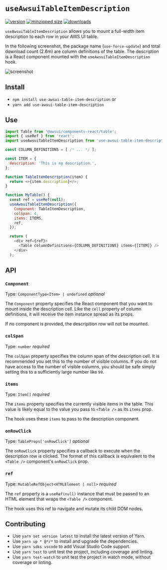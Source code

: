 # `useAwsuiTableItemDescription`

[![version](https://img.shields.io/npm/v/use-awsui-table-item-description.svg)](https://www.npmjs.com/package/use-awsui-table-item-description)
[![minzipped size](https://img.shields.io/bundlephobia/minzip/use-awsui-table-item-description.svg)](https://www.npmjs.com/package/use-awsui-table-item-description)
[![downloads](https://img.shields.io/npm/dt/use-awsui-table-item-description.svg)](https://www.npmjs.com/package/use-awsui-table-item-description)

`useAwsuiTableItemDescription` allows you to mount a full-width item description
to each row in your AWS UI table.

In the following screenshot, the package name (`use-force-update`) and total
download count (2.6m) are column definitions of the table. The description is
a React component mounted with the `useAwsuiTableItemDescription` hook.

![screenshot](https://user-images.githubusercontent.com/343837/111864587-1d177480-891f-11eb-90a4-fb59209cb732.png)

## Install

- `npm install use-awsui-table-item-description` or
- `yarn add use-awsui-table-item-description`

## Use

```javascript
import Table from '@awsui/components-react/table';
import { useRef } from 'react';
import useAwsuiTableItemDescription from 'use-awsui-table-item-description';

const COLUMN_DEFINITIONS = [ /* ... */ ];

const ITEM = {
  description: 'This is my description.',
};

function TableItemDescription(item) {
  return <>{item.description}</>;
}

function MyTable() {
  const ref = useRef(null);
  useAwsuiTableItemDescription({
    Component: TableItemDescription,
    colSpan: 4,
    items: ITEMS,
    ref,
  });

  return (
    <div ref={ref}>
      <Table columnDefinitions={COLUMN_DEFINITIONS} items={[ITEM]} />
    </div>
  );
```

## API

### `Component`

Type: `ComponentType<Item> | undefined` _optional_

The `Component` property specifies the React component that you want to mount
inside the description cell. Like the `cell` property of column definitions, it
will receive the item instance spread as its props.

If no component is provided, the descripition row will not be mounted.

### `colSpan`

Type: `number` _required_

The `colSpan` property specifies the column span of the description cell. It is
recommended you set this to the number of visible columns. If you do not have
access to the number of visible columns, you should be safe simply setting this
to a sufficiently large number like `99`.

### `items`

Type: `Item[]` _required_

The `items` property specifies the currently visible items in the table. This
value is likely equal to the value you pass to `<Table />` as its `items` prop.

The hook uses these `items` to pass to the description component.

### `onRowClick`

Type: `TableProps['onRowClick']` _optional_

The `onRowClick` property specifies a callback to execute when the description
row is clicked. The format of this callback is equivalent to the `<Table />`
component's `onRowClick` prop.

### `ref`

Type: `MutableRefObject<HTMLElement | null>` _required_

The `ref` property is a `useRef(null)` instance that must be passed to an HTML
element that wraps the `<Table />` component.

The hook uses this ref to navigate and mutate its child DOM nodes.

## Contributing

- Use `yarn set version latest` to install the latest version of Yarn.
- Use `yarn up * @*/*` to install and upgrade the dependencies.
- Use `yarn sdks vscode` to add Visual Studio Code support.
- Use `yarn test` to unit test the project, including coverage and linting.
- Use `yarn test-watch` to unit test the project in watch mode, without coverage
  or linting.
